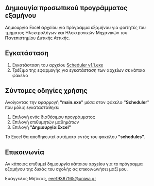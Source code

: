 ## Δημιουγία προσωπικού προγράμματος εξαμήνου

Δημιουργία Excel αρχείου για πρόγραμμα εξαμήνου για φοιτητές του τμήματος
Ηλεκτρολόγων και Ηλεκτρονικών Μηχανικών του Πανεπιστημίου Δυτικής Αττικής.


## Εγκατάσταση

1. Εγκατάσταση του αρχείου [Scheduler v1.1.exe](https://github.com/VaggM/Scheduler/blob/main/Scheduler%20v1.1.exe)
2. Τρέξιμο της εφαρμογής για εγκατάσταση των αρχείων σε κάποιο φάκελο


## Σύντομες οδηγίες χρήσης

Ανοίγοντας την εφαρμογή **"main.exe"** μέσα στον φάκελο **"Scheduler"** που μόλις εγκαταστάθηκε:

1. Επιλογή ενός διαθέσιμου προγράμματος
2. Επιλογή επιθυμητών μαθημάτων
3. Επιλογή **"Δημιουργία Excel"**

Το Excel θα αποθηκευτεί αυτόματα εντός του φακέλου **"schedules"**.


## Επικοινωνία

Αν κάποιος επιθυμεί δημιουργία κάποιου αρχείου για το πρόγραμμα εξαμήνου της δικιάς του σχολής ας επικοινωνήσει μαζί μου.

Ευάγγελος Μήτικας, eee19387165@uniwa.gr